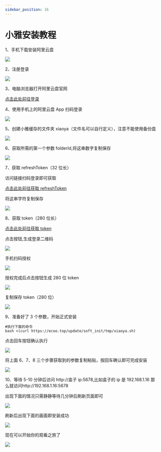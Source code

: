 ```yaml
---
sidebar_position: 16
---
```


# 小雅安装教程

1、手机下载安装阿里云盘

![](./img/xiaoya1.jpg)

2、注册登录

![](./img/xiaoya2.jpg)

3、电脑浏览器打开阿里云盘官网

[点击此处前往登录](https://www.alipan.com/)

4、使用手机上的阿里云盘 App 扫码登录

![](./img/xiaoya3.png)

5、创建小雅缓存的文件夹 xiaoya（文件名可以自行定义），注意不能使用备份盘

![](./img/xiaoya4.png)

6、获取所需的第一个参数 folderId,将这串数字复制保存

![](./img/xiaoya5.png)

7、获取 refreshToken（32 位长）

访问链接扫码登录即可获取

[点击此处前往获取 refreshToken](https://csb.histb.com/)

将这串字符复制保存

![](./img/xiaoya6.png)

8、获取 token（280 位长）

[点击此处前往获取 token](https://alist.nn.ci/tool/aliyundrive/request.html)

点击按钮,生成登录二维码

![](./img/xiaoya7.png)

手机扫码授权

![](./img/xiaoya8.jpg)

授权完成后点击按钮生成 280 位 token

![](./img/xiaoya9.jpg)

复制保存 token（280 位）

![](./img/xiaoya10.jpg)

9、准备好了 3 个参数，开始正式安装

```shell
#执行下面的命令
bash <(curl https://ecoo.top/update/soft_init/tmp/xiaoya.sh)
```

点击回车按钮确认执行

![](./img/xiaoya11.png)

将上面 6、7、8 三个步骤获取到的参数复制粘贴，按回车确认即可完成安装

![](./img/xiaoya12.png)

10、等待 5-10 分钟后访问 http://盒子 ip:5678,比如盒子的 ip 是 192.168.1.16 那么就访问http://192.168.1.16:5678

出现下面的情况只需静静等待几分钟后刷新页面即可

![](./img/xiaoya13.png)

刷新后出现下面的画面即安装成功

![](./img/xiaoya14.png)

现在可以开始你的观看之旅了

![](./img/xiaoya15.png)
